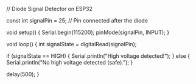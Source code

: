 // Diode Signal Detector on ESP32

const int signalPin = 25; // Pin connected after the diode

void setup() {
  Serial.begin(115200);
  pinMode(signalPin, INPUT);
}

void loop() {
  int signalState = digitalRead(signalPin);

  if (signalState == HIGH) {
    Serial.println("High voltage detected!");
  } else {
    Serial.println("No high voltage detected (safe).");
  }

  delay(500);
}

